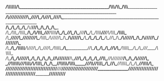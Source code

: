 ## 
_____/\\\\\\\\\\\\_________________/\\\____________________________________________/\\\\\\____________________/\\\\\_______/\\\\\\__________________________________________________________________________        
 ___/\\\//////////_________________\/\\\___________________________________________\////\\\__________________/\\\///\\\____\////\\\__________________________________________________________________________       
  __/\\\____________________________\/\\\_______________________/\\\___________________\/\\\________________/\\\/__\///\\\_____\/\\\_____/\\\_______________________________/\\\______________________________      
   _\/\\\____/\\\\\\\__/\\\\\\\\\____\/\\\_________/\\/\\\\\\\__\///______/\\\\\\\\_____\/\\\_______________/\\\______\//\\\____\/\\\____\///___/\\\____/\\\_____/\\\\\\\\__\///___/\\/\\\\\\\___/\\\\\\\\\____     
    _\/\\\___\/////\\\_\////////\\\___\/\\\\\\\\\__\/\\\/////\\\__/\\\___/\\\/////\\\____\/\\\______________\/\\\_______\/\\\____\/\\\_____/\\\_\//\\\__/\\\____/\\\/////\\\__/\\\_\/\\\/////\\\_\////////\\\___    
     _\/\\\_______\/\\\___/\\\\\\\\\\__\/\\\////\\\_\/\\\___\///__\/\\\__/\\\\\\\\\\\_____\/\\\______________\//\\\______/\\\_____\/\\\____\/\\\__\//\\\/\\\____/\\\\\\\\\\\__\/\\\_\/\\\___\///____/\\\\\\\\\\__   
      _\/\\\_______\/\\\__/\\\/////\\\__\/\\\__\/\\\_\/\\\_________\/\\\_\//\\///////______\/\\\_______________\///\\\__/\\\_______\/\\\____\/\\\___\//\\\\\____\//\\///////___\/\\\_\/\\\__________/\\\/////\\\__  
       _\//\\\\\\\\\\\\/__\//\\\\\\\\/\\_\/\\\\\\\\\__\/\\\_________\/\\\__\//\\\\\\\\\\__/\\\\\\\\\______________\///\\\\\/______/\\\\\\\\\_\/\\\____\//\\\______\//\\\\\\\\\\_\/\\\_\/\\\_________\//\\\\\\\\/\\_ 
        __\////////////_____\////////\//__\/////////___\///__________\///____\//////////__\/////////_________________\/////_______\/////////__\///______\///________\//////////__\///__\///___________\////////\//__


